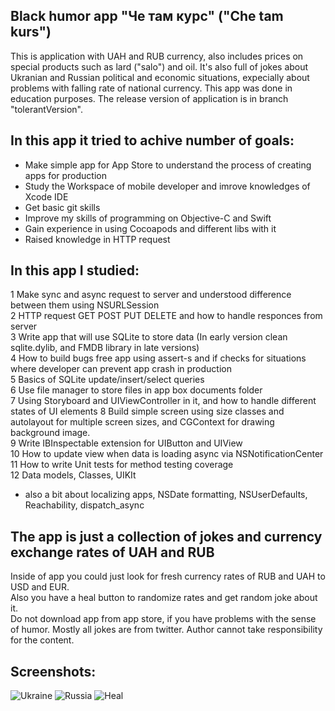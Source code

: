 ## Black humor app "Че там курс" ("Che tam kurs")   
This is application with UAH and RUB currency, also includes prices on special products such as lard ("salo") and oil. It's also full of jokes about Ukranian and Russian political and economic situations, expecially about problems with falling rate of national currency. This app was done in education purposes. The release version of application is in branch "tolerantVersion".

## In this app it tried to achive number of goals:  
*  Make simple app for App Store to understand the process of creating apps for production  
*  Study the Workspace of mobile developer and imrove knowledges of Xcode IDE  
*  Get basic git skills  
*  Improve my skills of programming on Objective-C and Swift  
*  Gain experience in using Cocoapods and different libs with it  
*  Raised knowledge in HTTP request
   
## In this app I studied:  
1  Make sync and async request to server and understood difference between them using NSURLSession  
2  HTTP request GET POST PUT DELETE and how to handle responces from server  
3  Write app that will use SQLite to store data (In early version clean sqlite.dylib, and FMDB library in late versions)  
4  How to build bugs free app using assert-s and if checks for situations where developer can prevent app crash in production  
5  Basics of SQLite update/insert/select queries  
6  Use file manager to store files in app box documents folder  
7  Using Storyboard and UIViewController in it, and how to handle different states of UI elements 
8  Build simple screen using size classes and autolayout for multiple screen sizes, and CGContext for drawing background image.  
9  Write IBInspectable extension for UIButton and UIView  
10  How to update view when data is loading async via NSNotificationCenter  
11  How to write Unit tests for method testing coverage  
12  Data models, Classes, UIKIt  
* also a bit about localizing apps, NSDate formatting, NSUserDefaults, Reachability, dispatch_async  

## The app is just a collection of jokes and currency exchange rates of UAH and RUB
Inside of app you could just look for fresh currency rates of RUB and UAH to USD and EUR.  
Also you have a heal button to randomize rates and get random joke about it.  
Do not download app from app store, if you have problems with the sense of humor. 
Mostly all jokes are from twitter. Author cannot take responsibility for the content.  

## Screenshots:
![Ukraine](http://i.imgur.com/wtHcsf3.png) ![Russia](http://i.imgur.com/0xrvpCS.png) ![Heal](http://i.imgur.com/52bFFqJ.png)
